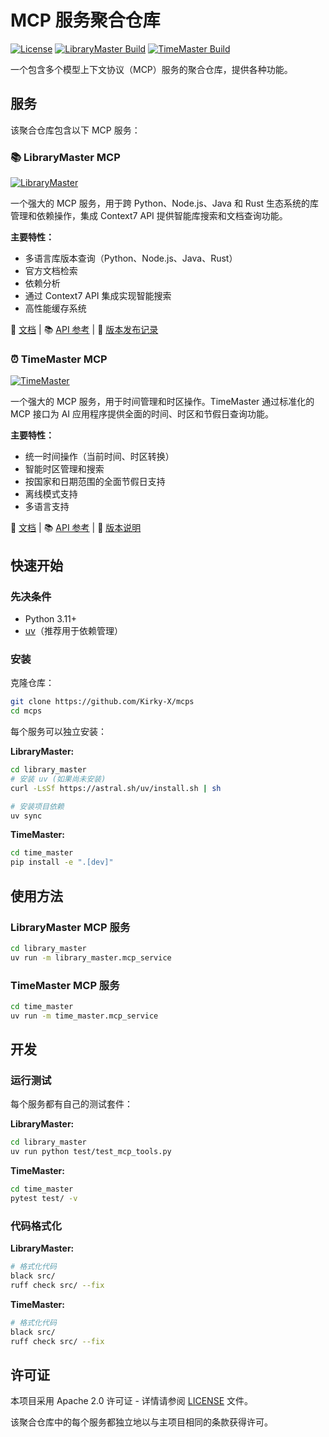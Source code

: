 # MCP 服务聚合仓库

[![License](https://img.shields.io/badge/license-Apache%202.0-blue.svg)](LICENSE)
[![LibraryMaster Build](https://github.com/Kirky-X/mcps/actions/workflows/build-check-library_master.yml/badge.svg)](https://github.com/Kirky-X/mcps/actions/workflows/build-check-library_master.yml)
[![TimeMaster Build](https://github.com/Kirky-X/mcps/actions/workflows/build-check-time_master.yml/badge.svg)](https://github.com/Kirky-X/mcps/actions/workflows/build-check-time_master.yml)

一个包含多个模型上下文协议（MCP）服务的聚合仓库，提供各种功能。

## 服务

该聚合仓库包含以下 MCP 服务：

### 📚 LibraryMaster MCP
[![LibraryMaster](https://img.shields.io/badge/Library-Master-blue)](library_master/README_ZH.md)

一个强大的 MCP 服务，用于跨 Python、Node.js、Java 和 Rust 生态系统的库管理和依赖操作，集成 Context7 API 提供智能库搜索和文档查询功能。

**主要特性：**
- 多语言库版本查询（Python、Node.js、Java、Rust）
- 官方文档检索
- 依赖分析
- 通过 Context7 API 集成实现智能搜索
- 高性能缓存系统

📖 [文档](library_master/README_ZH.md) | 📚 [API 参考](library_master/API_REFERENCE.md) | 📝 [版本发布记录](library_master/Release.md)

### ⏰ TimeMaster MCP
[![TimeMaster](https://img.shields.io/badge/Time-Master-green)](time_master/README_ZH.md)

一个强大的 MCP 服务，用于时间管理和时区操作。TimeMaster 通过标准化的 MCP 接口为 AI 应用程序提供全面的时间、时区和节假日查询功能。

**主要特性：**
- 统一时间操作（当前时间、时区转换）
- 智能时区管理和搜索
- 按国家和日期范围的全面节假日支持
- 离线模式支持
- 多语言支持

📖 [文档](time_master/README_ZH.md) | 📚 [API 参考](time_master/API_REFERENCE.md) | 📝 [版本说明](time_master/RELEASE_NOTES.md)

## 快速开始

### 先决条件

- Python 3.11+
- [uv](https://docs.astral.sh/uv/)（推荐用于依赖管理）

### 安装

克隆仓库：
```bash
git clone https://github.com/Kirky-X/mcps
cd mcps
```

每个服务可以独立安装：

**LibraryMaster:**
```bash
cd library_master
# 安装 uv (如果尚未安装)
curl -LsSf https://astral.sh/uv/install.sh | sh

# 安装项目依赖
uv sync
```

**TimeMaster:**
```bash
cd time_master
pip install -e ".[dev]"
```

## 使用方法

### LibraryMaster MCP 服务
```bash
cd library_master
uv run -m library_master.mcp_service
```

### TimeMaster MCP 服务
```bash
cd time_master
uv run -m time_master.mcp_service
```

## 开发

### 运行测试

每个服务都有自己的测试套件：

**LibraryMaster:**
```bash
cd library_master
uv run python test/test_mcp_tools.py
```

**TimeMaster:**
```bash
cd time_master
pytest test/ -v
```

### 代码格式化

**LibraryMaster:**
```bash
# 格式化代码
black src/
ruff check src/ --fix
```

**TimeMaster:**
```bash
# 格式化代码
black src/
ruff check src/ --fix
```

## 许可证

本项目采用 Apache 2.0 许可证 - 详情请参阅 [LICENSE](LICENSE) 文件。

该聚合仓库中的每个服务都独立地以与主项目相同的条款获得许可。